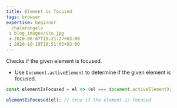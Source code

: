 ```yaml
---
title: Element is focused
tags: browser
expertise: beginner
  chalarangelo
 : blog_images/ice.jpg
 : 2020-08-07T15:21:27+03:00
 : 2020-10-19T18:51:03+03:00
---
```


Checks if the given element is focused.

- Use `Document.activeElement` to determine if the given element is focused.

```js
const elementIsFocused = el => (el === document.activeElement);
```

```js
elementIsFocused(el); // true if the element is focused
```
